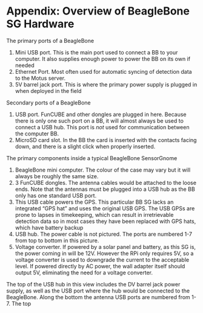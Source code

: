 # Appendix: Overview of BeagleBone SG Hardware

The primary ports of a BeagleBone

1. Mini USB port. This is the main port used to connect a BB to your computer. It also supplies enough power to power the BB on its own if needed
2. Ethernet Port. Most often used for automatic syncing of detection data to the Motus server.
3. 5V barrel jack port. This is where the primary power supply is plugged in when deployed in the field

Secondary ports of a BeagleBone

1. USB port. FunCUBE and other dongles are plugged in here. Because there is only one such port on a BB, it will almost always be used to connect a USB hub. This port is _not_ used for communication between the computer BB.
2. MicroSD card slot. In the BB the card is inserted with the contacts facing down, and there is a slight click when properly inserted.

The primary components inside a typical BeagleBone SensorGnome

1. BeagleBone mini computer. The colour of the case may vary but it will always be roughly the same size.
2. 3 FunCUBE dongles. The antenna cables would be attached to the loose ends. Note that the antennas must be plugged into a USB hub as the BB only has one standard USB port.
3. This USB cable powers the GPS. This particular BB SG lacks an integrated “GPS hat” and uses the original USB GPS. The USB GPSs are prone to lapses in timekeeping, which can result in irretrievable detection data so in most cases they have been replaced with GPS hats, which have battery backup
4. USB hub. The power cable is not pictured. The ports are numbered 1-7 from top to bottom in this picture.
5. Voltage converter. If powered by a solar panel and battery, as this SG is, the power coming in will be 12V. However the RPi only requires 5V, so a voltage converter is used to downgrade the current to the acceptable level. If powered directly by AC power, the wall adapter itself should output 5V, eliminating the need for a voltage converter.

The top of the USB hub in this view includes the DV barrel jack power supply, as well as the USB port where the hub would be connected to the BeagleBone. Along the bottom the antenna USB ports are numbered from 1-7. The top

